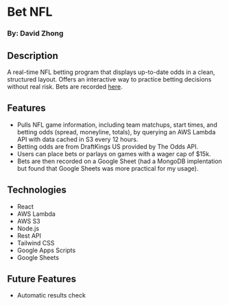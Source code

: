 # Bet NFL
### By: David Zhong

## Description
A real-time NFL betting program that displays up-to-date odds in a clean, structured layout. Offers an interactive way to practice betting decisions without real risk. Bets are recorded [here](https://docs.google.com/spreadsheets/d/1qhHuFhX3HXZKajuObaiYsY9qnyVohgQZTu4PFtKQ3Wg/edit?usp=sharing).

## Features
- Pulls NFL game information, including team matchups, start times, and betting odds (spread, moneyline, totals), by querying an AWS Lambda API with data cached in S3 every 12 hours.
- Betting odds are from DraftKings US provided by The Odds API.
- Users can place bets or parlays on games with a wager cap of $15k.
- Bets are then recorded on a Google Sheet (had a MongoDB implentation but found that Google Sheets was more practical for my usage).

## Technologies
- React
- AWS Lambda
- AWS S3
- Node.js
- Rest API
- Tailwind CSS
- Google Apps Scripts
- Google Sheets

## Future Features
- Automatic results check
